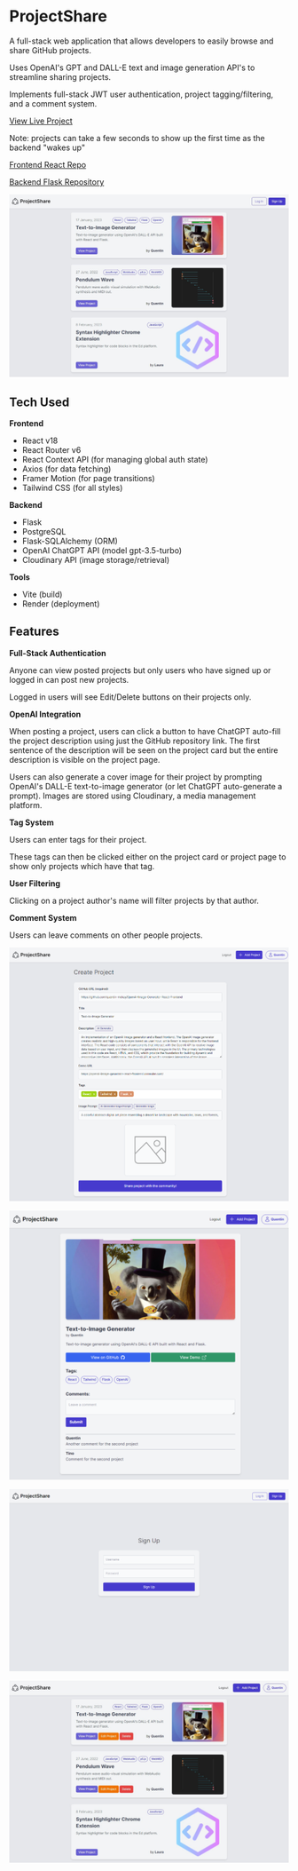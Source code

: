 # ProjectShare

A full-stack web application that allows developers to easily browse and share GitHub projects. 

Uses OpenAI's GPT and DALL-E text and image generation API's to streamline sharing projects.

Implements full-stack JWT user authentication, project tagging/filtering, and a comment system.

<a href="https://projectshare-frontend-react.onrender.com/">View Live Project</a>

 Note: projects can take a few seconds to show up the first time as the backend "wakes up"

[Frontend React Repo](https://github.com/quentin-mckay/ProjectShare-Frontend-React)

[Backend Flask Repository](https://github.com/quentin-mckay/ProjectShare-Backend-Flask)


<!-- <div style="display: grid; grid-template-columns: 1fr 1fr;">
	<a href="https://github.com/quentin-mckay/ProjectShare-Frontend-React">View React Frontend</a>
	<a href="https://github.com/quentin-mckay/ProjectShare-Backend-Flask">View Flask Backend</a>
</div> -->

![logged in](./images/projectshare_home.jpg)

## Tech Used

**Frontend**

- React v18
- React Router v6
- React Context API (for managing global auth state)
- Axios (for data fetching)
- Framer Motion (for page transitions)
- Tailwind CSS (for all styles)

**Backend**

- Flask
- PostgreSQL
- Flask-SQLAlchemy (ORM)
- OpenAI ChatGPT API (model gpt-3.5-turbo)
- Cloudinary API (image storage/retrieval)

**Tools**

- Vite (build)
- Render (deployment)

## Features

**Full-Stack Authentication**

Anyone can view posted projects but only users who have signed up or logged in can post new projects.

Logged in users will see Edit/Delete buttons on their projects only.

**OpenAI Integration**

When posting a project, users can click a button to have ChatGPT auto-fill the project description using just the GitHub repository link. The first sentence of the description will be seen on the project card but the entire description is visible on the project page.

Users can also generate a cover image for their project by prompting OpenAI's DALL-E text-to-image generator (or let ChatGPT auto-generate a prompt). Images are stored using Cloudinary, a media management platform.

**Tag System**

Users can enter tags for their project. 

These tags can then be clicked either on the project card or project page to show only projects which have that tag.

**User Filtering**

Clicking on a project author's name will filter projects by that author.

**Comment System**

Users can leave comments on other people projects.

![create project page](./images/projectshare_create.png)

![project page](./images/projectshare_projectpage.png)

![signup page](./images/projectshare_signup.png)

![logged in](./images/projectshare_loggedin.jpg)

